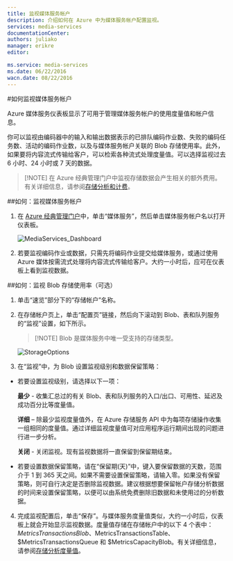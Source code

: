 ```yaml
---
title: 监视媒体服务帐户
description: 介绍如何在 Azure 中为媒体服务帐户配置监视。
services: media-services
documentationCenter: 
authors: juliako
manager: erikre
editor: 

ms.service: media-services
ms.date: 06/22/2016
wacn.date: 08/22/2016
---
```


#<a id="monitormediaservicesaccount"></a>如何监视媒体服务帐户

Azure 媒体服务仪表板显示了可用于管理媒体服务帐户的使用度量值和帐户信息。

你可以监视由编码器中的输入和输出数据表示的已排队编码作业数、失败的编码任务数、活动的编码作业数，以及与媒体服务帐户关联的 Blob 存储使用率。此外，如果要将内容流式传输给客户，可以检索各种流式处理度量值。可以选择监视过去 6 小时、24 小时或 7 天的数据。

>[!NOTE] 在 Azure 经典管理门户中监视存储数据会产生相关的额外费用。有关详细信息，请参阅[存储分析和计费](https://msdn.microsoft.com/zh-cn/library/azure/hh360997.aspx)。

##<a id="configuremonitoring"></a>如何：监视媒体服务帐户

1. 在 [Azure 经典管理门户](https://manage.windowsazure.cn/)中，单击“媒体服务”，然后单击媒体服务帐户名以打开仪表板。 

    ![MediaServices\_Dashboard][dashboard]

2. 若要监视编码作业或数据，只需先将编码作业提交给媒体服务，或通过使用 Azure 媒体按需流式处理将内容流式传输给客户。大约一小时后，应可在仪表板上看到监视数据。

##<a id="configuringstorage"></a>如何：监视 Blob 存储使用率（可选）
1. 单击“速览”部分下的“存储帐户”名称。
2. 在存储帐户页上，单击“配置页”链接，然后向下滚动到 Blob、表和队列服务的“监视”设置，如下所示。

    >[!NOTE] Blob 是媒体服务中唯一受支持的存储类型。

    ![StorageOptions][storage_options_scoped]

3. 在“监视”中，为 Blob 设置监视级别和数据保留策略：

-  若要设置监视级别，请选择以下一项：

      **最少** - 收集汇总过的有关 Blob、表和队列服务的入口/出口、可用性、延迟及成功百分比等度量值。

      **详细** – 除最少监视度量值外，在 Azure 存储服务 API 中为每项存储操作收集一组相同的度量值。通过详细监视度量值可对应用程序运行期间出现的问题进行进一步分析。

      **关闭** - 关闭监视。现有监视数据将一直保留到保留期结束。

- 若要设置数据保留策略，请在“保留期(天)”中，键入要保留数据的天数，范围介于 1 到 365 天之间。如果不需要设置保留策略，请输入零。如果没有保留策略，则可自行决定是否删除监视数据。建议根据想要保留帐户存储分析数据的时间来设置保留策略，以便可以由系统免费删除旧数据和未使用过的分析数据。

4. 完成监视配置后，单击“保存”。与媒体服务度量值类似，大约一小时后，仪表板上就会开始显示监视数据。度量值存储在存储帐户中的以下 4 个表中：$MetricsTransactionsBlob、$MetricsTransactionsTable、$MetricsTransactionsQueue 和 $MetricsCapacityBlob。有关详细信息，请参阅[存储分析度量值](https://msdn.microsoft.com/zh-cn/library/azure/hh343258.aspx)。

<!-- Images -->

[dashboard]: ./media/media-services-monitor-services-account/media-services-dashboard.png
[storage_options_scoped]: ./media/media-services-monitor-services-account/storagemonitoringoptions_scoped.png

<!---HONumber=Mooncake_Quality_Review_1202_2016-->